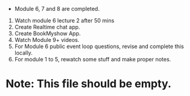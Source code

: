 
* Module 6, 7 and 8 are completed. 

1. Watch module 6 lecture 2 after 50 mins
2. Create Realtime chat app.
3. Create BookMyshow App. 
4. Watch Module 9+ videos.
5. For Module 6 public event loop questions, revise and complete this locally. 
6. For module 1 to 5, rewatch some stuff and make proper notes. 


# Note: This file should be empty. 
